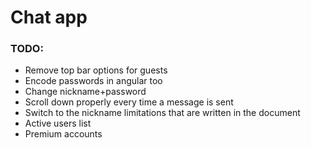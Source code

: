 # Chat app

### TODO:

- Remove top bar options for guests
- Encode passwords in angular too
- Change nickname+password
- Scroll down properly every time a message is sent
- Switch to the nickname limitations that are written in the document
- Active users list
- Premium accounts

